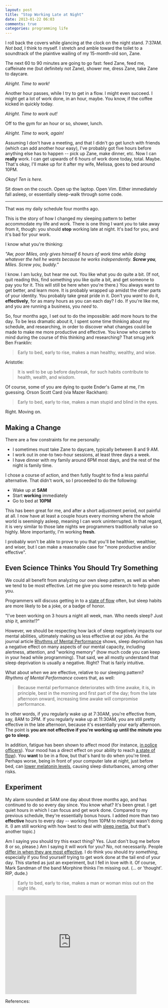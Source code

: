 ```yaml
---
layout: post
title: "Stop Working Late at Night"
date: 2013-01-22 06:03
comments: true
categories: programming life
---
```


I roll back the covers while glancing at the clock on the night stand. 7:37AM. _Not bad_, I think to myself. I stretch and amble toward the toilet to a soundtrack of the plaintive wailing of my 15-month-old son, Zane.

The next 60 to 90 minutes are going to go fast: feed Zane, feed me, caffeinate me (but definitely not Zane), shower me, dress Zane, take Zane to daycare.

_Alright. Time to work!_

Another hour passes, while I try to get in a flow. I might even succeed. I might get a lot of work done, in an hour, maybe. You know, if the coffee kicked in quickly today.

_Alright. Time to work out!_

Off to the gym for an hour or so, shower, lunch.

_Alright. Time to work, again!_

Assuming I don't have a meeting, and that I didn't go get lunch with friends (which can add another hour easy), I've probably got five hours before anything else has to happen -- pick up Zane, make dinner, etc. Now I can **really** work. I can get upwards of 6 hours of work done today, total. Maybe. That's okay, I'll make up for it after my wife, Melissa, goes to bed around 10PM.

_Okay! Ten is here._

Sit down on the couch. Open up the laptop. Open Vim. Either immediately fall asleep, or essentially sleep-walk through some code.

---------------

That was my daily schedule four months ago.

This is the story of how I changed my sleeping pattern to better accommodate my life and work. There is one thing I want _you_ to take away from it, though: you should **stop** working late at night. It's bad for you, and it's bad for your work.

I know what you're thinking:

_"Aw, poor Miles, only gives himself 6 hours of work time while doing whatever the hell he wants because he works independently. **Screw you**, Miles. Screw you, buddy."_

I know. I am lucky, but hear me out. You like what you do quite a bit. (If not, quit reading this, find something you like quite a bit, and get someone to pay you for it. This will still be here when you're there.) You always want to get better, and learn more. It is probably wrapped up amidst the other parts of your identity. You probably take great pride in it. Don't you _want_ to do it, **effectively**, for as many hours as you can each day? I do. If you're like me, and you are running a business, you _need_ to.

So, four months ago, I set out to do the impossible: add more hours to the day. To be less dramatic about it, I spent some time thinking about my schedule, and researching, in order to discover what changes could be made to make me more productive and effective. You know who came to mind during the course of this thinking and researching? That smug jerk Ben Franklin:

> Early to bed, early to rise, makes a man healthy, wealthy, and wise.

Aristotle:

> It is well to be up before daybreak, for such habits contribute to health, wealth, and wisdom.

Of course, some of you are dying to quote Ender's Game at me, I'm guessing. Orson Scott Card (via Mazer Rackham):

> Early to bed, early to rise, makes a man stupid and blind in the eyes.

Right. Moving on.

## Making a Change

There are a few constraints for me personally:

+ I sometimes must take Zane to daycare, typically between 8 and 9 AM.
+ I work out in one-to two-hour sessions, at least three days a week.
+ I have dinner with my family around 6PM most days, and the rest of the night is family time.

I chose a course of action, and then futily fought to find a less painful alternative. That didn't work, so I proceeded to do the following:

+ Wake up at **5AM**
+ Start **working** immediately
+ Go to bed at **10PM**

This has been great for me, and after a short adjustment period, not painful at all. I now have at least a couple hours every morning where the whole world is seemingly asleep, meaning I can work uninterrupted. In that regard, it is very similar to those late nights we programmers traditionally value so highly. More importantly, I'm working **fresh**.

I probably won't be able to prove to you that you'll be healthier, wealthier, and wiser, but I can make a reasonable case for "more productive and/or effective".

## Even Science Thinks You Should Try Something

We could all benefit from analyzing our own sleep pattern, as well as when we tend to be most effective. Let me give you some research to help guide you.

Programmers will discuss getting in to a [state of flow][1] often, but sleep habits are more likely to be a joke, or a badge of honor.

"I've been working on 3 hours a night all week, man. Who needs sleep? Just ship it, amirite!?"

However, we should be respecting how lack of sleep negatively impacts our mental abilities, ultimately making us less effective at our jobs. As the journal article [Rhythms of Mental Performance](http://www.brainresearch.us/Rhythms_of_Mental_Performance_0_1_.pdf) shows, sleep deprivation has a negative effect on many aspects of our mental capacity, including alertness, attention, and "working memory" (how much code you can keep in your head while programming). That said, we all mostly understand that sleep deprivation is usually a negative. Right? That is fairly intuitive.

What about _when_ we are effective, relative to our sleeping pattern? _Rhythms of Mental Performance_ covers that, as well:

> Because mental performance deteriorates with time awake, it is, in principle, best
> in the morning and ﬁrst part of the day; from the late afternoon onward, increasing time awake will compromise
> performance.

In other words, if you regularly wake up at 7:30AM, you're effective from, say, 8AM to 2PM. If you regularly wake up at 11:30AM, you are still pretty effective in the late afternoon, because it's essentially your early afternoon. The point is **you are not effective if you're working up until the minute you go to sleep**.

In addition, fatigue has been shown to affect mood (for instance, [in police officers](https://www.ncjrs.gov/pdffiles1/nij/grants/184188.pdf)). Your mood has a direct effect on your ability to reach [a state of flow][1]). You **want** to be in a flow, but that's hard to do when you're tired. Perhaps worse, being in front of your computer late at night, just before bed, can [lower melatonin levels][5], causing sleep disturbances, among other risks.

## Experiment

My alarm sounded at 5AM one day about three months ago, and has continued to do so every day since. You know what? It's been great. I get quiet hours in which I can focus and get work done. Compared to my previous schedule, they're essentially bonus hours. I added more than two **effective** hours to every day -- working from 10PM to midnight wasn't doing it. (I am still working with how best to deal with [sleep inertia](http://www.sleepdex.org/inertia.htm), but that's another topic.)

Am I saying you should try this exact thing? Yes. (Just don't bug me before 8 or so, please.) Am I saying it will work for you? No, not necessarily. People [differ in when they are most effective](http://www.psychologytoday.com/articles/199707/finding-flow?page=3). I do think you should _try something_, especially if you find yourself trying to get work done at the tail end of your day. This started as just an experiment, but I fell in love with it. Of course, Mark Sandman of the band Morphine thinks I'm missing out. (... or 'thought'. RIP, dude.)

> Early to bed, early to rise, makes a man or woman miss out on the night life.

<iframe width="420" height="315" src="http://www.youtube.com/embed/4zw1Bli1jbc" frameborder="0" allowfullscreen></iframe>

References:

[1]: http://www.brainresearch.us/Rhythms_of_Mental_Performance_0_1_.pdf
[2]: http://www.psychologytoday.com/articles/199707/finding-flow?page=3
[3]: http://en.wikipedia.org/wiki/Flow_(psychology)
[4]: http://consults.blogs.nytimes.com/2010/08/13/when-work-hours-disrupt-sleep/
[5]: http://well.blogs.nytimes.com/2012/09/10/really-using-a-computer-before-bed-can-disrupt-sleep/
